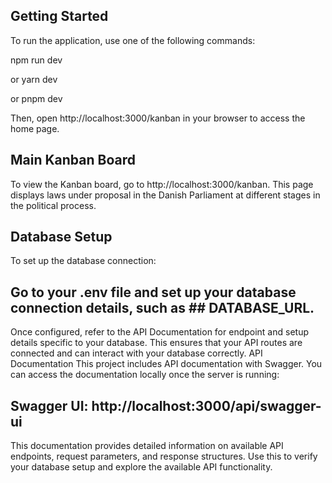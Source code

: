 ## Getting Started

To run the application, use one of the following commands:

npm run dev

or yarn dev

or pnpm dev

Then, open http://localhost:3000/kanban in your browser to access the home page.

## Main Kanban Board

To view the Kanban board, go to http://localhost:3000/kanban. This page displays laws under proposal in the Danish Parliament at different stages in the political process.

## Database Setup
To set up the database connection:

## Go to your .env file and set up your database connection details, such as ## DATABASE_URL.

Once configured, refer to the API Documentation for endpoint and setup details specific to your database.
This ensures that your API routes are connected and can interact with your database correctly.
API Documentation
This project includes API documentation with Swagger. You can access the documentation locally once the server is running:

## Swagger UI: http://localhost:3000/api/swagger-ui

This documentation provides detailed information on available API endpoints, request parameters, and response structures. Use this to verify your database setup and explore the available API functionality.
